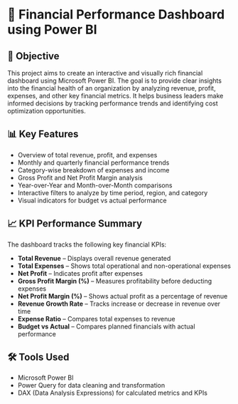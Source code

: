 # 💼 Financial Performance Dashboard using Power BI

## 🎯 Objective

This project aims to create an interactive and visually rich financial dashboard using Microsoft Power BI. The goal is to provide clear insights into the financial health of an organization by analyzing revenue, profit, expenses, and other key financial metrics. It helps business leaders make informed decisions by tracking performance trends and identifying cost optimization opportunities.

## 📊 Key Features

- Overview of total revenue, profit, and expenses
- Monthly and quarterly financial performance trends
- Category-wise breakdown of expenses and income
- Gross Profit and Net Profit Margin analysis
- Year-over-Year and Month-over-Month comparisons
- Interactive filters to analyze by time period, region, and category
- Visual indicators for budget vs actual performance

## 📈 KPI Performance Summary

The dashboard tracks the following key financial KPIs:

- **Total Revenue** – Displays overall revenue generated
- **Total Expenses** – Shows total operational and non-operational expenses
- **Net Profit** – Indicates profit after expenses
- **Gross Profit Margin (%)** – Measures profitability before deducting expenses
- **Net Profit Margin (%)** – Shows actual profit as a percentage of revenue
- **Revenue Growth Rate** – Tracks increase or decrease in revenue over time
- **Expense Ratio** – Compares total expenses to revenue
- **Budget vs Actual** – Compares planned financials with actual performance

## 🛠 Tools Used

- Microsoft Power BI  
- Power Query for data cleaning and transformation  
- DAX (Data Analysis Expressions) for calculated metrics and KPIs
